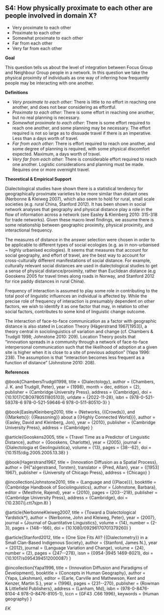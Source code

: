 
## S4: How physically proximate to each other are people involved in domain X?

- Very proximate to each other 
- Proximate to each other
- Somewhat proximate to each other
- Far from each other
- Very far from each other



**Goal**

This question tells us about the level of integration between Focus Group and Neighbour Group people in a network. In this question we take the physical proximity of individuals as one way of inferring how frequently people may be interacting with one another.



**Definitions**

- *Very proximate to each other:* There is little to no effort in reaching one another, and does not bear considering as effortful.
- *Proximate to each other*: There is some effort in reaching one another, but no real planning is necessary.
- *Somewhat proximate to each other*: There is some effort required to reach one another, and some planning may be necessary. The effort required is not so large as to dissuade travel if there is an imperative. Less than a days worth of travel.
- *Far from each other*: There is effort required to reach one another, and some degree of planning is required, with some physical discomfort expected. Maximum, a days worth of travel.
- *Very far from each other*: There is considerable effort required to reach one another. Logistic considerations and planning must be made. Requires one or more overnight travel.




**Theoretical & Empirical Support**

Dialectological studies have shown there is a statistical tendency for geographically proximate varieties to be more similar than distant ones (Nerbonne & Kleiweg 2007), which also seem to hold for rural, small scale societies (e.g. rural China, Stanford 2012). It has been shown in social network analyses that geography and physical distance play a role in the flow of information across a network (see Easley & Kleinberg 2010: 315-318 for trade networks). Given these macro level findings, we assume there is some relationship between geographic proximity, physical proximity, and interactional frequency.



The measures of distance in the answer selection were chosen in order to be applicable to different types of social ecologies (e.g. as in non-urbanised ~ highly urbanised ecologies). It seems that measures that account for social geography, and effort of travel, are the best way to account for cross-culturally different manifestations of social distance. For example, culturally relevant social distances are used in dialectological studies to get a sense of physical distance/proximity, rather than Euclidean distance (e.g Gooskens 2005 for travel times along roads in Norway, and Stanford 2012 for rice paddy distances in rural China).



Frequency of interaction is assumed to play some role in contributing to the total pool of linguistic influences an individual is affected by. While the precise role of frequency of interaction is presumably dependent on other factors, we wish to identify it as one factor that may, in relation to other social factors, contributes to some kind of linguistic change outcome.



The interaction of face-to-face communication as a factor with geographic distance is also stated in Location Theory (Hägerstrand 1967[1953]), a theory central in sociolinguistics of variation and change (cf. Chambers & Trudgill 1998; Johnstone 2010: 209). Location Theory posits that “innovation spreads in a community through a network of face-to-face interpersonal communication such that the likelihood of adoption at a given site is higher when it is close to a site of previous adoption” (Yapa 1996: 238). The assumption is that “interaction becomes less frequent as a function of distance” (Johnstone 2010: 208).

**References**

@book{ChambersTrudgill1998,
  title = {Dialectology},
  author = {Chambers, J. K. and Trudgill, Peter},
  year = {1998},
  month = dec,
  edition = {2},
  publisher = {Cambridge University Press},
  address = {Cambridge},
  doi = {10.1017/CBO9780511805103},
  urldate = {2022-11-28},
  isbn = {978-0-521-59378-6 978-0-521-59646-6 978-0-511-80510-3}
}

@book{EasleyKleinberg2010,
  title = {Networks, {{Crowds}}, and {{Markets}}: {{Reasoning}} about a {{Highly Connected World}}},
  author = {Easley, David and Kleinberg, Jon},
  year = {2010},
  publisher = {Cambridge University Press},
  address = {Cambridge}
}

@article{Gooskens2005,
  title = {Travel Time as a Predictor of Linguistic Distance},
  author = {Gooskens, Charlotte},
  year = {2005},
  journal = {Dialectologia et Geolinguistica},
  volume = {13},
  pages = {38--62},
  doi = {10.1515/dig.2005.2005.13.38}
}

@book{Hagerstrand1967,
  title = {Innovation Diffusion as a Spatial Process},
  author = {H{\"a}gerstrand, Torsten},
  translator = {Pred, Allan},
  year = {[1953] 1967},
  publisher = {University of Chicago Press},
  address = {Chicago}
}

@incollection{Johnstone2010,
  title = {Language and {{Place}}},
  booktitle = {Cambridge Handbook of Sociolinguistics},
  author = {Johnstone, Barbara},
  editor = {Mesthrie, Rajend},
  year = {2010},
  pages = {203--218},
  publisher = {Cambridge University Press},
  address = {Cambridge},
  doi = {10.2307/j.ctt7sjpn.8}
}

@article{NerbonneKleiweg2007,
  title = {Toward a Dialectological Yardstick*},
  author = {Nerbonne, John and Kleiweg, Peter},
  year = {2007},
  journal = {Journal of Quantitative Linguistics},
  volume = {14},
  number = {2-3},
  pages = {148--166},
  doi = {10.1080/09296170701379260}
}

@article{Stanford2012,
  title = {One Size Fits All? {{Dialectometry}} in a Small Clan-Based Indigenous Society},
  author = {Stanford, James N.},
  year = {2012},
  journal = {Language Variation and Change},
  volume = {24},
  number = {2},
  pages = {247--278},
  issn = {0954-3945 1469-8021},
  doi = {10.1017/s0954394512000087}
}

@incollection{Yapa1996,
  title = {Innovation Diffusion and Paradigms of Development},
  booktitle = {Concepts in Human Geography},
  author = {Yapa, Lakshman},
  editor = {Earle, Carville and Mathewson, Kent and Kenzer, Martin S.},
  year = {1996},
  pages = {231--270},
  publisher = {Rowman \& Littlefield Publishers},
  address = {Lanham, Md},
  isbn = {978-0-8476-8104-4 978-0-8476-8105-1},
  lccn = {GF43 .C66 1996},
  keywords = {Human geography}
}



*EK*
